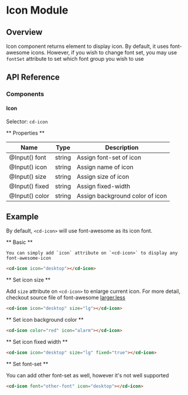 # Icon Module

## Overview

Icon component returns element to display icon. By default, it uses font-awesome icons.
However, if you wish to change font set, you may use `fontSet` attribute to set which font group you wish to use

## API Reference

### Components

#### Icon

Selector: `cd-icon`

** Properties **

| Name | Type | Description |
| --- | --- | --- |
| @Input() font | string | Assign font-set of icon |
| @Input() icon | string | Assign name of icon |
| @Input() size | string | Assign size of icon |
| @Input() fixed | string | Assign fixed-width |
| @Input() color | string | Assign background color of icon |


## Example

By default, `<cd-icon>` will use font-awesome as its icon font.

** Basic **
    
    You can simply add `icon` attribute on `<cd-icon>` to display any font-awesome-icon

```html
<cd-icon icon="desktop"></cd-icon>
```

** Set icon size **

Add `size` attribute on `<cd-icon>` to enlarge current icon.
For more detail, checkout source file of font-awesome [larger.less](https://github.com/FortAwesome/Font-Awesome/blob/v4.7.0/less/larger.less)

```html
<cd-icon icon="desktop" size="lg"></cd-icon>
```

** Set icon background color **

```html
<cd-icon color="red" icon="alarm"></cd-icon>
```

** Set icon fixed width **

```html
<cd-icon icon="desktop" size="lg" fixed="true"></cd-icon>
```

** Set font-set **

You can add other font-set as well, however it's not well supported

```html
<cd-icon font="other-font" icon="desktop"></cd-icon>
```
